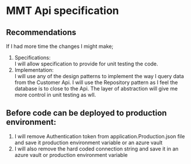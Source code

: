 # MMT Api specification

## Recommendations

If I had more time the changes I might make;

1. Specifications:  
   I will allow specification to provide for unit testing the code.
2. Implementation:  
   I will use any of the design patterns to implement the way I query data from the Customer Api. I will use the Repository pattern
   as I feel the database is to close to the Api. The layer of abstraction will give me more control in unit testing as wll.

## Before code can be deployed to production environment:

1.  I will remove Authentication token from application.Production.json file and save it production environment variable or an azure vault
2.  I will also remove the hard coded connection string and save it in an azure vault or production environment variable
